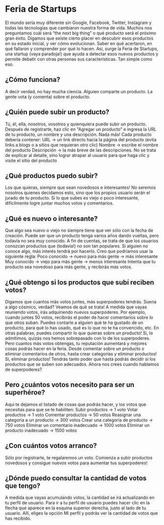 # Feria de Startups

El mundo sería muy diferente sin Google, Facebook, Twitter, Instagram y todas las tecnologías que cambiaron nuestra forma de vida. Muchos nos preguntamos cuál será “the next big thing” o qué producto será el próximo gran éxito. Digamos que existe cierto placer en descubrir esos productos en su estado inicial, y ver cómo evolucionan. Saber en qué acertaron, en qué fallaron y comprender por qué lo hacen.
Así, surge la Feria de Startups, una startup (vaya paradoja!) que ayuda a detectar esos nuevos productos y permite debatir con otras personas sus características. Tan simple como eso.

## ¿Cómo funciona?
A decir verdad, no hay mucha ciencia.
Alguien comparte un producto.
La gente vota (y comenta) sobre el producto.

## ¿Quién puede subir un producto?
Tú, él, ella, nosotros, vosotros y quienquiera puede subir un producto. Después de registrarte, haz clic en "Agregar un producto" e ingresa la URL de tu producto, un nombre y una descripción. Nada más!
Cada producto debería contener:
URL -> un link directo hacia la página del producto (evita links a blogs o a sitios que requieran otro clic)
Nombre -> escribe el nombre del producto
Descripción -> la más breve de las descripciones. No se trata de explicar al detalle, sino lograr atrapar al usuario para que haga clic y visite el sitio del producto

## ¿Qué productos puedo subir?
Los que quieras, siempre que sean novedosos e interesantes! No seremos nosotros quienes decidamos esto, sino que los propios usuario serán el jurado de tu producto. Si lo que subes es viejo o poco interesante, difícilmente logre juntar muchos votos y comentarios.

## ¿Qué es nuevo o interesante?
Que algo sea nuevo o viejo no siempre tiene que ver sólo con la fecha de creación. Puede ser que un producto tenga varios años dando vueltas, pero todavía no sea muy conocido. A fin de cuentas, se trata de que los usuarios conozcan productos que (todavía!) no son tan populares. Si alguien no conoce algo, más interés tendrá por hacerlo. Creo que podríamos usar la siguiente regla:
Poco conocido -> nuevo para más gente -> más interesante
Muy conocido -> viejo para más gente -> menos interesante
Intenta que tu producto sea novedoso para más gente, y recibirás más votos.

## ¿Qué obtengo si los productos que subí reciben votos?
Digamos que cuantos más votos juntes, más superpoderes tendrás. Suena a algo cósmico, verdad? Veamos de qué se trata!
A medida que vayas reuniendo votos, irás adquiriendo nuevos superpoderes. Por ejemplo, cuando juntes 50 votos, recibirás el poder de hacer comentarios sobre lo que otros suban. Puedes contarle a alguien qué te ha gustado de un producto, para qué lo has usado, qué es lo que no te ha convencido, etc. En otras palabras, puedes compartir lo que quieras sobre un producto!
Si, lo admitimos, quizás nos hemos sobrepasado con lo de los superpoderes. Pero cuantos más votos obtengas, tu reputación aumentará y mejores cosas podrás hacer en la feria. Desde comentar sobre un producto o eliminar comentarios de otros, hasta crear categorías y eliminar productos! Si, eliminar productos! Tendrás tanto poder que hasta podrás decidir si los productos que se suben son adecuados.
Ahora nos crees cuando hablamos de superpoderes?

## Pero ¿cuántos votos necesito para ser un superhéroe?
Aquí te dejamos el listado de cosas que podrás hacer, y los votos que necesitas para que se te habiliten:
Subir productos -> 1 voto
Votar productos -> 1 voto
Comentar productos -> 50 votos
Reasignar una categoría a un producto -> 300 votos
Crear una categoría de producto -> 750 votos
Eliminar un comentario inadecuado -> 1000 votos
Eliminar un producto inadecuado -> 1500 votos

## ¿Con cuántos votos arranco?
Sólo por registrarte, te regalaremos un voto. Comienza a subir productos novedosos y consigue nuevos votos para aumentar tus superpoderes!

## ¿Dónde puedo consultar la cantidad de votos que tengo?
A medida que vayas acumulando votos, la cantidad se irá actualizando en tu perfil de usuario.
Para ir a tu perfil de usuario puedes hacer clic en la flecha que aparece en la esquina superior derecha, justo al lado de tu usuario. Allí, eliges la opción Mi perfil y podrás ver la cantidad de votos que has recibido.
